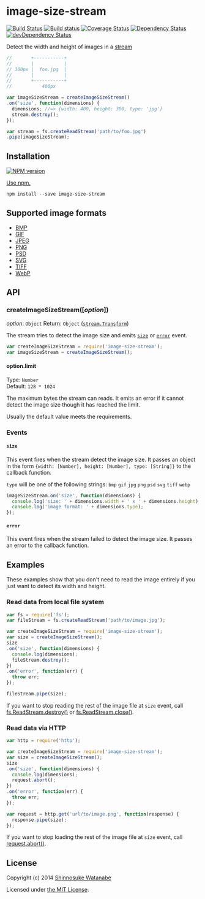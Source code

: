 # image-size-stream 

[![Build Status](https://travis-ci.org/shinnn/image-size-stream.svg)](https://travis-ci.org/shinnn/image-size-stream)
[![Build status](https://ci.appveyor.com/api/projects/status/y05fwx2rwnf1kdh6?svg=true)](https://ci.appveyor.com/project/ShinnosukeWatanabe/image-size-stream)
[![Coverage Status](https://img.shields.io/coveralls/shinnn/image-size-stream.svg?style=flat)](https://coveralls.io/r/shinnn/image-size-stream)
[![Dependency Status](https://david-dm.org/shinnn/image-size-stream.svg)](https://david-dm.org/shinnn/image-size-stream)
[![devDependency Status](https://david-dm.org/shinnn/image-size-stream/dev-status.svg)](https://david-dm.org/shinnn/image-size-stream#info=devDependencies)

Detect the width and height of images in a [stream](http://nodejs.org/api/stream.html)

```javascript
//       +-----------+
//       |           |
// 300px |  foo.jpg  |
//       |           |
//       +-----------+
//           400px 

var imageSizeStream = createImageSizeStream()
.on('size', function(dimensions) {
  dimensions; //=> {width: 400, height: 300, type: 'jpg'}
  stream.destroy();
});

var stream = fs.createReadStream('path/to/foo.jpg')
.pipe(imageSizeStream);
```

## Installation

[![NPM version](https://img.shields.io/npm/v/image-size-stream.svg?style=flat)](https://www.npmjs.com/package/image-size-stream)

[Use npm.](https://docs.npmjs.com/cli/install)

```
npm install --save image-size-stream
```

## Supported image formats

* [BMP](http://wikipedia.org/wiki/BMP_file_format)
* [GIF](http://wikipedia.org/wiki/Graphics_Interchange_Format)
* [JPEG](http://wikipedia.org/wiki/JPEG)
* [PNG](http://wikipedia.org/wiki/Portable_Network_Graphics)
* [PSD](http://wikipedia.org/wiki/Adobe_Photoshop#File_format)
* [SVG](http://wikipedia.org/wiki/Scalable_Vector_Graphics)
* [TIFF](http://wikipedia.org/wiki/Tagged_Image_File_Format)
* [WebP](http://wikipedia.org/wiki/WebP)
 
## API

### createImageSizeStream([*option*])

*option*: `Object`
Return: `Object` ([`stream.Transform`](http://nodejs.org/api/stream.html#stream_class_stream_transform))

The stream tries to detect the image size and emits [`size`](#size) or [`error`](#error) event.

```javascript
var createImageSizeStream = require('image-size-stream');
var imageSizeStream = createImageSizeStream();
```

#### option.limit

Type: `Number`  
Default: `128 * 1024`

The maximum bytes the stream can reads. It emits an error if it cannot detect the image size though it has reached the limit.

Usually the default value meets the requirements.

### Events

#### `size`

This event fires when the stream detect the image size. It passes an object in the form `{width: [Number], height: [Number], type: [String]}` to the callback function.

`type` will be one of the following strings: `bmp` `gif` `jpg` `png` `psd` `svg` `tiff` `webp`

```javascript
imageSizeStream.on('size', function(dimensions) {
  console.log('size: ' + dimensions.width + ' x ' + dimensions.height);
  console.log('image format: ' + dimensions.type);
});
```

#### `error`

This event fires when the stream failed to detect the image size. It passes an error to the callback function.

## Examples

These examples show that you don't need to read the image entirely if you just want to detect its width and height.

### Read data from local file system

```javascript
var fs = require('fs');
var fileStream = fs.createReadStream('path/to/image.jpg');

var createImageSizeStream = require('image-size-stream');
var size = createImageSizeStream();
size
.on('size', function(dimensions) {
  console.log(dimensions);
  fileStream.destroy();
})
.on('error', function(err) {
  throw err;
});

fileStream.pipe(size);
```

If you want to stop reading the rest of the image file at `size` event, call [fs.ReadStream.destroy()](https://github.com/joyent/node/blob/a5778cdf01425ae39cea80b62f9ec6740aec724a/lib/fs.js#L1587-L1594) or [fs.ReadStream.close()](https://github.com/joyent/node/blob/a5778cdf01425ae39cea80b62f9ec6740aec724a/lib/fs.js#L1597-L1620).

### Read data via HTTP

```javascript
var http = require('http');

var createImageSizeStream = require('image-size-stream');
var size = createImageSizeStream();
size
.on('size', function(dimensions) {
  console.log(dimensions);
  request.abort();
})
.on('error', function(err) {
  throw err;
});

var request = http.get('url/to/image.png', function(response) {
  response.pipe(size);
});
```

If you want to stop loading the rest of the image file at `size` event, call [request.abort()](http://nodejs.org/api/http.html#http_request_abort).

## License

Copyright (c) 2014 [Shinnosuke Watanabe](https://github.com/shinnn)

Licensed under [the MIT License](./LICENSE).
